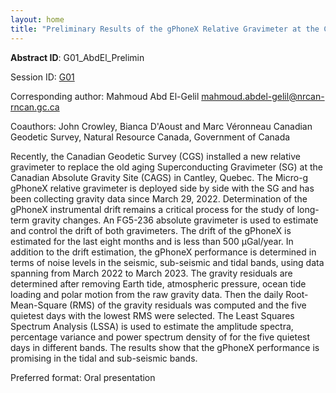 ```yaml
---
layout: home
title: "Preliminary Results of the gPhoneX Relative Gravimeter at the Canadian Absolute Gravity Site (CAGS)"
---
```



**Abstract ID**: G01_AbdEl_Prelimin

Session ID: [G01](.)

Corresponding author: Mahmoud Abd El-Gelil <a href="mailto:mahmoud.abdel-gelil@nrcan-rncan.gc.ca">mahmoud.abdel-gelil@nrcan-rncan.gc.ca</a>

Coauthors: John Crowley, Bianca D'Aoust and Marc Véronneau
 Canadian Geodetic Survey, Natural Resource Canada, Government of Canada 

Recently, the Canadian Geodetic Survey (CGS) installed a new relative gravimeter to replace the old aging Superconducting Gravimeter (SG) at the Canadian Absolute Gravity Site (CAGS) in Cantley, Quebec. The Micro-g gPhoneX relative gravimeter is deployed side by side with the SG and has been collecting gravity data since March 29, 2022. Determination of the gPhoneX instrumental drift remains a critical process for the study of long-term gravity changes. An FG5-236 absolute gravimeter is used to estimate and control the drift of both gravimeters. The drift of the gPhoneX is estimated for the last eight months and is less than 500 µGal/year. 
 In addition to the drift estimation, the gPhoneX performance is determined in terms of noise levels in the seismic, sub-seismic and tidal bands, using data spanning from March 2022 to March 2023. The gravity residuals are determined after removing Earth tide, atmospheric pressure, ocean tide loading and polar motion from the raw gravity data. Then the daily Root-Mean-Square (RMS) of the gravity residuals was computed and the five quietest days with the lowest RMS were selected. The Least Squares Spectrum Analysis (LSSA) is used to estimate the amplitude spectra, percentage variance and power spectrum density of for the five quietest days in different bands. The results show that the gPhoneX performance is promising in the tidal and sub-seismic bands.

Preferred format: Oral presentation

